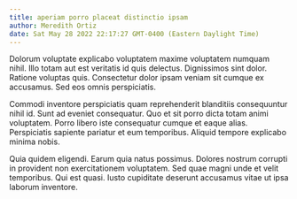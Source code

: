 ```yaml
---
title: aperiam porro placeat distinctio ipsam
author: Meredith Ortiz
date: Sat May 28 2022 22:17:27 GMT-0400 (Eastern Daylight Time)
---
```

Dolorum voluptate explicabo voluptatem maxime voluptatem numquam nihil. Illo totam aut est veritatis id quis delectus. Dignissimos sint dolor. Ratione voluptas quis. Consectetur dolor ipsam veniam sit cumque ex accusamus. Sed eos omnis perspiciatis.

 Commodi inventore perspiciatis quam reprehenderit blanditiis consequuntur nihil id. Sunt ad eveniet consequatur. Quo et sit porro dicta totam animi voluptatem. Porro libero iste consequatur cumque et eaque alias. Perspiciatis sapiente pariatur et eum temporibus. Aliquid tempore explicabo minima nobis.

 Quia quidem eligendi. Earum quia natus possimus. Dolores nostrum corrupti in provident non exercitationem voluptatem. Sed quae magni unde et velit temporibus. Qui est quasi. Iusto cupiditate deserunt accusamus vitae ut ipsa laborum inventore.